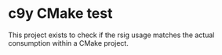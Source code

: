 
# c9y CMake test

This project exists to check if the rsig usage matches the actual consumption
within a CMake project.
